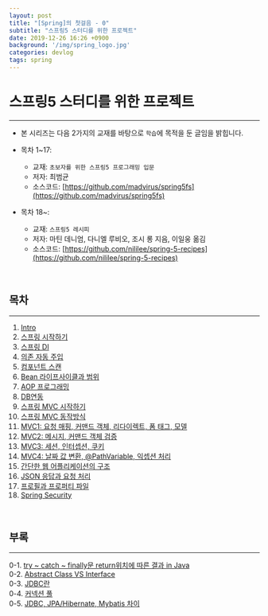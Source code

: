 ```yaml
---
layout: post
title: "[Spring]의 첫걸음 - 0"
subtitle: "스프링5 스터디를 위한 프로젝트"
date: 2019-12-26 16:26 +0900
background: '/img/spring_logo.jpg'
categories: devlog
tags: spring
---
```


# 스프링5 스터디를 위한 프로젝트
---
* 본 시리즈는 다음 2가지의 교재를 바탕으로 `학습`에 목적을 둔 글임을 밝힙니다.  

* 목차 1~17:  
    * 교재: `초보자를 위한 스프링5 프로그래밍 입문`  
    * 저자: 최범균  
    * 소스코드: [https://github.com/madvirus/spring5fs](https://github.com/madvirus/spring5fs)  
* 목차 18~:  
    * 교재: `스프링5 레시피`  
    * 저자: 마틴 데니엄, 다니엘 루비오, 조시 롱 지음, 이일웅 옮김  
    * 소스코드: [https://github.com/nililee/spring-5-recipes](https://github.com/nililee/spring-5-recipes)  
<br>

## 목차
---
1. [Intro](https://owin2828.github.io/devlog/2019/12/26/spring-1.html)
2. [스프링 시작하기](https://owin2828.github.io/devlog/2019/12/26/spring-2.html)
3. [스프링 DI](http://10.217.65.38/sw_architecture_tf/spring_study/wikis/3.-%EC%8A%A4%ED%94%84%EB%A7%81-DI)
4. [의존 자동 주입](http://10.217.65.38/sw_architecture_tf/spring_study/wikis/4.-%EC%9D%98%EC%A1%B4-%EC%9E%90%EB%8F%99-%EC%A3%BC%EC%9E%85)
5. [컴포넌트 스캔](http://10.217.65.38/sw_architecture_tf/spring_study/wikis/5.-%EC%BB%B4%ED%8F%AC%EB%84%8C%ED%8A%B8-%EC%8A%A4%EC%BA%94)
6. [Bean 라이프사이클과 범위](http://10.217.65.38/sw_architecture_tf/spring_study/wikis/6.-Bean-%EB%9D%BC%EC%9D%B4%ED%94%84%EC%82%AC%EC%9D%B4%ED%81%B4%EA%B3%BC-%EB%B2%94%EC%9C%84)
7. [AOP 프로그래밍](http://10.217.65.38/sw_architecture_tf/spring_study/wikis/7.-AOP-%ED%94%84%EB%A1%9C%EA%B7%B8%EB%9E%98%EB%B0%8D)
8. [DB연동](http://10.217.65.38/sw_architecture_tf/spring_study/wikis/8.-DB%EC%97%B0%EB%8F%99)
9. [스프링 MVC 시작하기](http://10.217.65.38/sw_architecture_tf/spring_study/wikis/9.-%EC%8A%A4%ED%94%84%EB%A7%81-MVC-%EC%8B%9C%EC%9E%91%ED%95%98%EA%B8%B0)
10. [스프링 MVC 동작방식](http://10.217.65.38/sw_architecture_tf/spring_study/wikis/10.-%EC%8A%A4%ED%94%84%EB%A7%81-MVC-%EB%8F%99%EC%9E%91%EB%B0%A9%EC%8B%9D)
11. [MVC1: 요청 매핑, 커맨드 객체, 리다이렉트, 폼 태그, 모델](http://10.217.65.38/sw_architecture_tf/spring_study/wikis/11.-MVC1:-%EC%9A%94%EC%B2%AD-%EB%A7%A4%ED%95%91,-%EC%BB%A4%EB%A7%A8%EB%93%9C-%EA%B0%9D%EC%B2%B4,-%EB%A6%AC%EB%8B%A4%EC%9D%B4%EB%A0%89%ED%8A%B8,-%ED%8F%BC-%ED%83%9C%EA%B7%B8,-%EB%AA%A8%EB%8D%B8)
12. [MVC2: 메시지, 커맨드 객체 검증](http://10.217.65.38/sw_architecture_tf/spring_study/wikis/12.-MVC2:-%EB%A9%94%EC%8B%9C%EC%A7%80,-%EC%BB%A4%EB%A7%A8%EB%93%9C-%EA%B0%9D%EC%B2%B4-%EA%B2%80%EC%A6%9D)
13. [MVC3: 세션, 인터셉션, 쿠키](http://10.217.65.38/sw_architecture_tf/spring_study/wikis/13.-MVC3:-%EC%84%B8%EC%85%98,-%EC%9D%B8%ED%84%B0%EC%85%89%EC%85%98,-%EC%BF%A0%ED%82%A4)
14. [MVC4: 날짜 값 변환, @PathVariable, 익셉션 처리](http://10.217.65.38/sw_architecture_tf/spring_study/wikis/14.-MVC4:-%EB%82%A0%EC%A7%9C-%EA%B0%92-%EB%B3%80%ED%99%98,-@PathVariable,-%EC%9D%B5%EC%85%89%EC%85%98-%EC%B2%98%EB%A6%AC)
15. [간단한 웹 어플리케이션의 구조](http://10.217.65.38/sw_architecture_tf/spring_study/wikis/15.-%EA%B0%84%EB%8B%A8%ED%95%9C-%EC%9B%B9-%EC%96%B4%ED%94%8C%EB%A6%AC%EC%BC%80%EC%9D%B4%EC%85%98%EC%9D%98-%EA%B5%AC%EC%A1%B0)
16. [JSON 응답과 요청 처리](http://10.217.65.38/sw_architecture_tf/spring_study/wikis/16.-JSON-%EC%9D%91%EB%8B%B5%EA%B3%BC-%EC%9A%94%EC%B2%AD-%EC%B2%98%EB%A6%AC)
17. [프로필과 프로퍼티 파일](http://10.217.65.38/sw_architecture_tf/spring_study/wikis/17-%ED%94%84%EB%A1%9C%ED%95%84%EA%B3%BC-%ED%94%84%EB%A1%9C%ED%8D%BC%ED%8B%B0-%ED%8C%8C%EC%9D%BC)
18. [Spring Security](http://10.217.65.38/sw_architecture_tf/spring_study/wikis/18.-Spring-Security)  
<br>

## 부록
---
0-1. [try ~ catch ~ finally문 return위치에 따른 결과 in Java](http://10.217.65.38/sw_architecture_tf/spring_study/wikis/0.%EB%B6%80%EB%A1%9D/1.-try-~-catch-~-finally%EB%AC%B8-return%EC%9C%84%EC%B9%98%EC%97%90-%EB%94%B0%EB%A5%B8-%EA%B2%B0%EA%B3%BC-in-Java)  
0-2. [Abstract Class VS Interface](http://10.217.65.38/sw_architecture_tf/spring_study/wikis/0.%EB%B6%80%EB%A1%9D/2.-Abstract-Class-VS-Interface)  
0-3. [JDBC란](http://10.217.65.38/sw_architecture_tf/spring_study/wikis/0.%EB%B6%80%EB%A1%9D/3.-JDBC%EB%9E%80)  
0-4. [커넥션 풀](http://10.217.65.38/sw_architecture_tf/spring_study/wikis/0.%EB%B6%80%EB%A1%9D/4.-%EC%BB%A4%EB%84%A5%EC%85%98-%ED%92%80)  
0-5. [JDBC, JPA/Hibernate, Mybatis 차이](http://10.217.65.38/sw_architecture_tf/spring_study/wikis/0.%EB%B6%80%EB%A1%9D/5.-JDBC,-JPA-&-Hibernate,-Mybatis%EC%9D%98-%EC%B0%A8%EC%9D%B4)